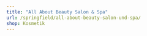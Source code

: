```yaml
---
title: "All About Beauty Salon & Spa"
url: /springfield/all-about-beauty-salon-und-spa/
shop: Kosmetik
---
```

